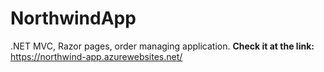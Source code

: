 # NorthwindApp
.NET MVC, Razor pages, order managing application.
**Check it at the link:** https://northwind-app.azurewebsites.net/
